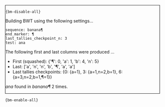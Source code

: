 <div style="border:1px solid black;">

`{bm-disable-all}`

Building BWT using the following settings...

```
sequence: banana¶
end_marker: ¶
last_tallies_checkpoint_n: 3
test: ana

```


The following first and last columns were produced ...

 * First (squashed): {'¶': 0, 'a': 1, 'b': 4, 'n': 5}
 * Last: ['a', 'n', 'n', 'b', '¶', 'a', 'a']
 * Last tallies checkpoints: {0: {a=1}, 3: {a=1,n=2,b=1}, 6: {a=3,n=2,b=1,¶=1}}


*ana* found in *banana¶* 2 times.
</div>

`{bm-enable-all}`

